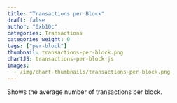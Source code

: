 ```yaml
---
title: "Transactions per Block"
draft: false
author: "0xb10c"
categories: Transactions
categories_weight: 0
tags: ["per-block"]
thumbnail: transactions-per-block.png
chartJS: transactions-per-block.js
images:
  - /img/chart-thumbnails/transactions-per-block.png
---
```


Shows the average number of transactions per block.

<!--more-->
